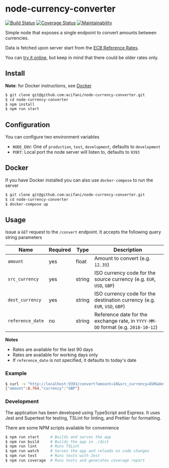 # node-currency-converter 

[![Build Status](https://travis-ci.com/acifani/node-currency-converter.svg?token=zXxjmUAUHdhMP41u9scc&branch=master)](https://travis-ci.com/acifani/node-currency-converter)
[![Coverage Status](https://coveralls.io/repos/github/acifani/node-currency-converter/badge.svg?branch=master)](https://coveralls.io/github/acifani/node-currency-converter?branch=master)
[![Maintainability](https://api.codeclimate.com/v1/badges/df4e4744bdcbd36078ae/maintainability)](https://codeclimate.com/github/acifani/node-currency-converter/maintainability)

Simple node that exposes a single endpoint to convert amounts between currencies.

Data is fetched upon server start from the
[ECB Reference Rates](https://www.ecb.europa.eu/stats/eurofxref/eurofxref-hist-90d.xml).

You can [try it online](https://node-currency-converter.herokuapp.com/convert?amount=120&src_currency=EUR&dest_currency=USD&reference_date=2018-10-12),
but keep in mind that there could be older rates only.

## Install

**Note**: for Docker instructions, see [Docker](#docker)

```sh
$ git clone git@github.com:acifani/node-currency-converter.git
$ cd node-currency-converter
$ npm install
$ npm run start
```

## Configuration

You can configure two environment variables

- `NODE_ENV`: One of `production`, `test`, `development`, defaults to `development`
- `PORT`: Local port the node server will listen to, defaults to `9393`

## Docker

If you have Docker installed you can also use `docker-compose` to run the server

```sh
$ git clone git@github.com:acifani/node-currency-converter.git
$ cd node-currency-converter
$ docker-compose up

```

## Usage

Issue a `GET` request to the `/convert` endpoint. It accepts the following query string parameters

| Name             | Required | Type   | Description                                                                          |
|------------------|----------|--------|--------------------------------------------------------------------------------------|
| `amount`         | yes      | float  | Amount to convert (e.g. `12.35`)                                                     |
| `src_currency`   | yes      | string | ISO currency code for the source currency (e.g. `EUR`, `USD`, `GBP`)                 |
| `dest_currency`  | yes      | string | ISO currency code for the destination currency (e.g. `EUR`, `USD`, `GBP`)            |
| `reference_date` | no       | string | Reference date for the exchange rate, in `YYYY-MM-DD` format (e.g. `2018-10-12`)     |

**Notes**

- Rates are available for the last 90 days
- Rates are available for working days only
- If `reference_date` is not specified, it defaults to today's date

### Example

```sh
$ curl -s "http://localhost:9393/convert?amount=10&src_currency=EUR&dest_currency=GBP&reference_date=2018-10-12"
{"amount":8.764,"currency":"GBP"}
```

### Development

The application has been developed using TypeScript and Express.
It uses Jest and Supertest for testing, TSLint for linting, and Prettier for formatting.

There are some NPM scripts available for convenience

```sh
$ npm run start     # Builds and serves the app
$ npm run build     # Builds the app in ./dist
$ npm run lint      # Runs TSLint
$ npm run watch     # Serves the app and reloads on code changes
$ npm run test      # Runs tests with Jest
$ npm run coverage  # Runs tests and generates coverage report
```
